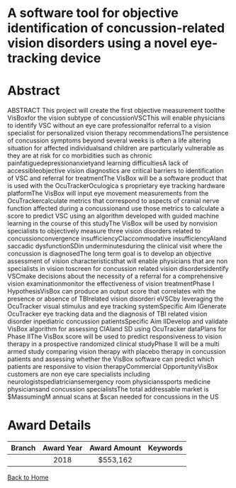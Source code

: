 
A software tool for objective identification of concussion-related vision disorders using a novel eye-tracking device
=====================================================================================================================

# Abstract


ABSTRACT
This project will create the first objective measurement toolthe VisBoxfor the vision subtype of concussionVSCThis will enable physicians to identify VSC without an eye care professionalfor referral to a vision
specialist for personalized vision therapy recommendationsThe persistence of concussion symptoms beyond several weeks is often a life altering situation for affected
individualsand children are particularly vulnerable as they are at risk for co morbidities such as chronic painfatiguedepressionanxietyand learning difficultiesA lack of accessibleobjective vision diagnostics are
critical barriers to identification of VSC and referral for treatmentThe VisBox will be a software product that is
used with the OcuTrackerOculogica s proprietary eye tracking hardware platformThe VisBox will input eye
movement measurements from the OcuTrackercalculate metrics that correspond to aspects of cranial nerve
function affected during a concussionand use those metrics to calculate a score to predict VSC using an
algorithm developed with guided machine learning in the course of this studyThe VisBox will be used by nonvision specialists to objectively measure three vision disorders related to concussionconvergence
insufficiencyCIaccommodative insufficiencyAIand saccadic dysfunctionSDin underminutesduring
the clinical visit where the concussion is diagnosedThe long term goal is to develop an objective assessment
of vision characteristicsthat will enable physicians that are non specialists in vision toscreen for
concussion related vision disordersidentify VSCmake decisions about the necessity of a referral for a
comprehensive vision examinationmonitor the effectiveness of vision treatmentPhase I HypothesisVisBox can produce an output score that correlates with the presence or absence of TBIrelated vision disorderi eVSCby leveraging the OcuTracker visual stimulus and eye tracking systemSpecific Aim IGenerate OcuTracker eye tracking data and the diagnosis of TBI related vision disorder inpediatric concussion patientsSpecific Aim IIDevelop and validate VisBox algorithm for assessing CIAIand SD using OcuTracker dataPlans for Phase IIThe VisBox score will be used to predict responsiveness to vision therapy in a prospective
randomized clinical studyPhase II will be a multi armed study comparing vision therapy with placebo therapy
in concussion patients and assessing whether the VisBox software can predict which patients are responsive
to vision therapyCommercial OpportunityVisBox customers are non eye care specialists including neurologistspediatriciansemergency room physicianssports medicine physiciansand concussion specialistsThe total
addressable market is $MassumingM annual scans at $scan needed for concussions in the US  

# Award Details

|Branch|Award Year|Award Amount|Keywords|
| :---: | :---: | :---: | :---: |
||2018|$553,162||
  
  


[Back to Home](https://github.com/chrischow/dod_sbir_awards/JH/#2344)